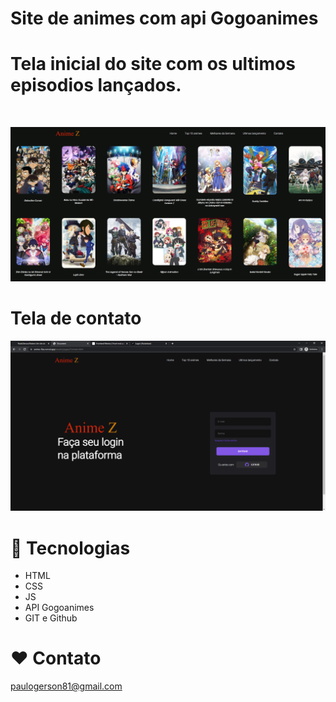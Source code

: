 # Site de animes com api Gogoanimes

# Tela inicial do site com os ultimos episodios lançados.

<br>

![preview](./assets/img/port1.png)

# Tela de contato

![preview](./assets/img/port2.png)




# 🔧 Tecnologias

- HTML
- CSS
- JS
- API Gogoanimes
- GIT e Github

# ❤ Contato

paulogerson81@gmail.com
